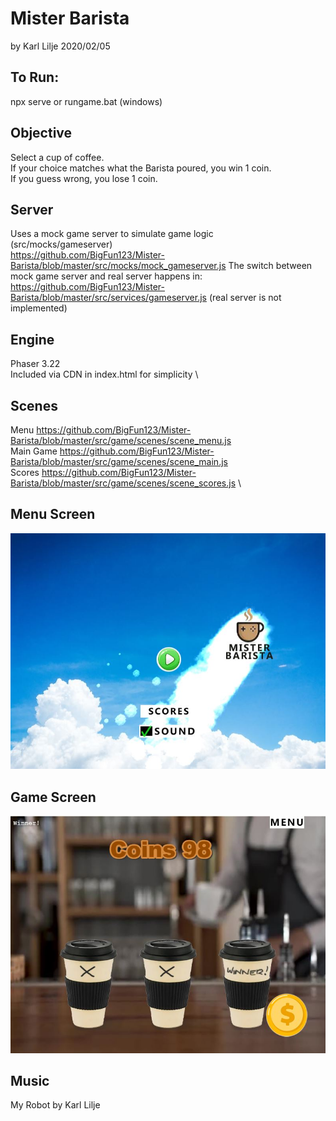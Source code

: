 # Mister Barista
by Karl Lilje 2020/02/05

## To Run: 
npx serve 
or 
rungame.bat (windows)

## Objective  
Select a cup of coffee.   \
If your choice matches what the Barista poured, you win 1 coin.   \
If you guess wrong, you lose 1 coin.

## Server
Uses a mock game server to simulate game logic  \
(src/mocks/gameserver)  \
https://github.com/BigFun123/Mister-Barista/blob/master/src/mocks/mock_gameserver.js
The switch between mock game server and real server happens in:
https://github.com/BigFun123/Mister-Barista/blob/master/src/services/gameserver.js
(real server is not implemented)

## Engine
Phaser 3.22  \
Included via CDN in index.html for simplicity  \

## Scenes
Menu https://github.com/BigFun123/Mister-Barista/blob/master/src/game/scenes/scene_menu.js  \
Main Game https://github.com/BigFun123/Mister-Barista/blob/master/src/game/scenes/scene_main.js  \
Scores https://github.com/BigFun123/Mister-Barista/blob/master/src/game/scenes/scene_scores.js  \

## Menu Screen
![Menu Screen](/doc/screen0.JPG)

## Game Screen
![Game Screen](/doc/screen1.JPG)

## Music
My Robot by Karl Lilje